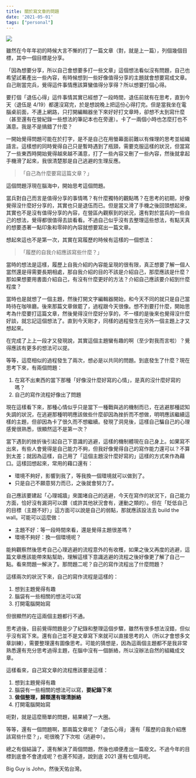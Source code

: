```yaml
---
title: 關於寫文章的問題
date: '2021-05-01'
tags: ["personal"]
---
```


![](img/post/0__sZgbB3MlYIJ6kS8J.jpg)

雖然在今年年初的時候大言不慚的打了一篇文章（對，就是上一篇），列個幾個目標，其中一個目標是分享。

「因為想要分享，所以自己會想要多打一些文章」這個想法看似沒有問題，自己也希望試著產出一些內容，有時候想到一些好像值得分享的主題就會想要寫成文章。自己剛當完兵，覺得這件事情應該算蠻值得分享得？所以想要打個心得。

要打個「退伍心得」這件事情其實已經想了一段時間，退伍前就有在思考，直到今天（退伍是 4/19）都還沒寫完，於是想說晚上把這份心得打完。但是當我坐在電腦桌前面，不連上網路，只打開編輯器坐下來好好打文章時，卻想不太到寫什麼（甚至還有在營紀錄一些想法的筆記本也在旁邊）。卡了一兩個小時也怎麼打也不滿意。我是不是搞錯了什麼？

一開始覺得問題可能在於打字，是不是自己在用螢幕面前難以有條理的思考並組織語言。這樣想的同時覺得自己只是暫時遇到了瓶頸，需要克服這樣的狀況，但當寫了一些東西時開始覺得越來越不滿意，打了一些內容又刪了一些內容，然後就拿起手機滑了起來，我很清楚那是自己逃避的生理反應。

> 「自己為什麼要寫這篇文章？」

這個問題浮現在腦海中，開始思考這個問題。

當兵對自己而言是值得分享的事情嗎？有什麼獨特的觀點嗎？在思考的初期，好像覺得沒什麼好分享的，其實也只是退伍而已。但是當又滑了手機之後回頭想起來，其實也不是沒有值得分享的內容，在營區內觀察到的狀況，還有對於當兵的一些自己的想法，覺得都很值得去談看看。不過自己似乎沒有去整理這些想法，有點天真的想要憑著一點印象和零碎的內容就想要寫出一篇文章。

想起來這也不是第一次，其實在寫履歷的時候有這樣的一個想法：

> 「履歷的自我介紹應該寫些什麼？」

當時的想法是這樣，履歷上自我介紹的內容能呈現的很有限，真正想要了解一個人當然還是得需要長期相處，那自我介紹的目的不該是介紹自己，那麼應該是什麼？那如果想要用書面介紹自己，有沒有什麼更好的方法？介紹自己應該要介紹到什麼程度？

當時也是就想了一個主題，然後打開文字編輯器開始，和今天不同的就只是自己當時待在咖啡廳。後來那篇文章做罷了，過程跟今天很像。想不到要打什麼，開始思考為什麼要打這篇文章，然後覺得沒什麼好分享的，不一樣的是後來也覺得沒什麼好談，就忘記這個想法了。直到今天剛才，同樣的過程發生在另外一個主題上才又想起來。

在完成了上上一段才又發現說，其實這個主題蠻有趣的啊（至少對我而言啦）？覺得應該有更多的想法可以提。

等等，這麼相似的過程發生了兩次，想必是以共同的問題。到底發生了什麼？現在思考下來，有兩個問題：

1.  在寫不出東西的當下那種「好像沒什麼好寫的心情」，是真的沒什麼好寫的嗎？
2.  自己的寫作流程好像出了問題

現在這樣看下來，那種心情似乎只是當下一種戰與逃的機制而已，在逃避那種認知失調的狀況，在逃避那種明明應該做些什麼卻因為挫折而不想做，明明應該繼續這樣的主題，但卻因為卡了很久而不想繼續。發現了洞見後，這樣自己騙自己的心理感覺很熟悉，很顯然這不是第一次？

當下遇到的挫折後引起自己下意識的逃避，這樣的機制體現在自己身上。如果寫不出來，有些人會覺得是自己能力不夠，但我好像覺得自己的寫作能力還可以？不算到太差；就因為這樣，自己用了「這個主題沒什麼好寫的」這樣的方式來作為藉口。這樣回想起來，常用的藉口還有：

*   環境不夠好，影響到我了，等我換一個環境就可以做到了。
*   只是自己不願意努力而已，之後就會努力了。

自己應該要建起「心理城牆」來圍堵自己的逃避，今天在寫作的狀況下，自己能力方面，恰好沒有漏洞可以鑽（或許其他狀況會有，運動之類的）。但在「貶低自己的目標（主題不好）」這方面可以說是自己的弱點，那就應該設法去 build the wall。可能可以這麼做：

*   主題不好：等一段時間來看，還是覺得主題很差嗎？
*   環境不夠好：換一個環境呢？

能夠觀察然後思考自己心理逃避的流程意外的有收穫，如果之後又再度的逃避，這篇文章應該能帶來點幫助，理解這樣下意識逃避的流程之後好像更了解了自己一點。看來問題一解決了。那問題二呢？自己的寫作流程出了什麼問題？

這樣兩次的狀況下來，自己的寫作流程是這樣的：

1.  想到主題覺得有趣
2.  腦袋有一些相關的想法可以寫
3.  打開電腦開始寫

但很顯然的在這兩個主題都行不通。

思考過後，目前覺得問題是少了紀錄和整理這個步驟，雖然有很多想法沒錯，但似乎沒有寫下來。還有自己並不是文章寫下來就可以直接思考的人（所以才會想多文章訓練），需要整理還有圖像思考。可能的猜想是，因為這兩個主題都不是我非常熟悉還有充分思考過得主題，在腦中沒有一個脈絡，所以沒辦法自然的組織成文章。

這樣看來，自己寫文章的流程應該要是這樣：

1.  想到主題覺得有趣
2.  腦袋有一些相關的想法可以寫，**要紀錄下來**
3.  **做個整理，歸類還有理清脈絡**
4.  打開電腦開始寫

呃對，就是這麼簡單的問題，結果繞了一大圈。

等等，還有一個問題啊，那兩篇文章呢？「退伍心得」 還有「履歷的自我介紹應該寫些什麼？」，呃很晚了下次啦（逃避中）。

總之有個結論了，還有解決了兩個問題，然後也順便產出一篇廢文。不過今年的目標到底會不會達成呢？也還不知道，說到底 2021 還有七個月呢。

Big Guy is John，然後天佑台灣。